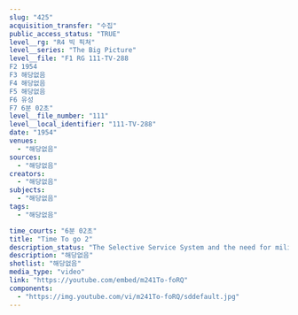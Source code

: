 ```yaml
---
slug: "425"
acquisition_transfer: "수집"
public_access_status: "TRUE"
level__rg: "R4 빅 픽쳐"
level__series: "The Big Picture"
level__file: "F1 RG 111-TV-288
F2 1954
F3 해당없음
F4 해당없음
F5 해당없음
F6 유성
F7 6분 02초"
level__file_number: "111"
level__local_identifier: "111-TV-288"
date: "1954"
venues: 
  - "해당없음"
sources: 
  - "해당없음"
creators: 
  - "해당없음"
subjects: 
  - "해당없음"
tags: 
  - "해당없음"

time_courts: "6분 02초"
title: "Time To go 2"
description_status: "The Selective Service System and the need for military preparedness."
description: "해당없음"
shotlist: "해당없음"
media_type: "video"
link: "https://youtube.com/embed/m241To-foRQ"
components: 
  - "https://img.youtube.com/vi/m241To-foRQ/sddefault.jpg"
---
```

